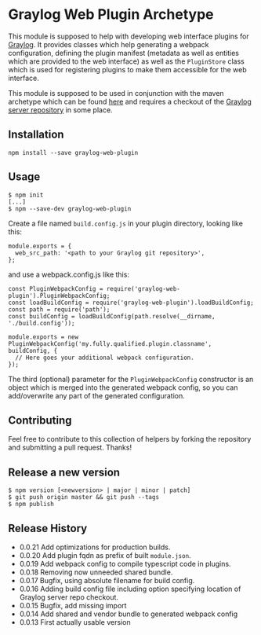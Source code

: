 Graylog Web Plugin Archetype
============================

This module is supposed to help with developing web interface plugins for [Graylog](http://www.graylog.org). It provides classes which help generating a webpack configuration, defining the plugin manifest (metadata as well as entities which are provided to the web interface) as well as the `PluginStore` class which is used for registering plugins to make them accessible for the web interface.

This module is supposed to be used in conjunction with the maven archetype which can be found [here](https://github.com/Graylog2/graylog-plugin-archetype) and requires a checkout of the [Graylog server repository](https://github.com/Graylog2/graylog2-server) in some place.

## Installation

`npm install --save graylog-web-plugin`

## Usage

```
$ npm init
[...]
$ npm --save-dev graylog-web-plugin
```

Create a file named `build.config.js` in your plugin directory, looking like this:

```
module.exports = {
  web_src_path: '<path to your Graylog git repository>',
};
```

and use a webpack.config.js like this: 

```
const PluginWebpackConfig = require('graylog-web-plugin').PluginWebpackConfig;
const loadBuildConfig = require('graylog-web-plugin').loadBuildConfig;
const path = require('path');
const buildConfig = loadBuildConfig(path.resolve(__dirname, './build.config'));

module.exports = new PluginWebpackConfig('my.fully.qualified.plugin.classname', buildConfig, {
  // Here goes your additional webpack configuration.
});
```

The third (optional) parameter for the `PluginWebpackConfig` constructor is an object which is merged into the generated webpack config, so you can add/overwrite any part of the generated configuration.

## Contributing

Feel free to contribute to this collection of helpers by forking the repository and submitting a pull request. Thanks!

## Release a new version

    $ npm version [<newversion> | major | minor | patch]
    $ git push origin master && git push --tags
    $ npm publish

## Release History
* 0.0.21 Add optimizations for production builds.
* 0.0.20 Add plugin fqdn as prefix of built `module.json`.
* 0.0.19 Add webpack config to compile typescript code in plugins.
* 0.0.18 Removing now unneeded shared bundle.
* 0.0.17 Bugfix, using absolute filename for build config.
* 0.0.16 Adding build config file including option specifying location of Graylog server repo checkout.
* 0.0.15 Bugfix, add missing import
* 0.0.14 Add shared and vendor bundle to generated webpack config
* 0.0.13 First actually usable version
